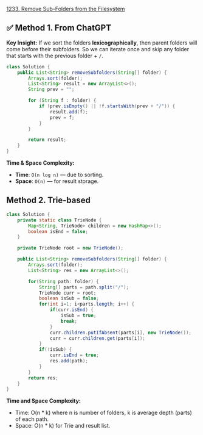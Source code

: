 [1233. Remove Sub-Folders from the Filesystem](https://leetcode.com/problems/remove-sub-folders-from-the-filesystem/description/)


## ✅ Method 1. From ChatGPT
**Key Insight:** If we sort the folders **lexicographically**, then parent folders will come before their subfolders. So we can iterate once and skip any folder that starts with the previous folder + `/`.

```java
class Solution {
    public List<String> removeSubfolders(String[] folder) {
        Arrays.sort(folder);
        List<String> result = new ArrayList<>();
        String prev = "";

        for (String f : folder) {
            if (prev.isEmpty() || !f.startsWith(prev + "/")) {
                result.add(f);
                prev = f;
            }
        }

        return result;
    }
}
```
**Time & Space Complexity:**
* **Time**: `O(n log n)` — due to sorting.
* **Space**: `O(n)` — for result storage.


## Method 2. Trie-based
```java
class Solution {
    private static class TrieNode {
        Map<String, TrieNode> children = new HashMap<>();
        boolean isEnd = false;
    }

    private TrieNode root = new TrieNode();

    public List<String> removeSubfolders(String[] folder) {
        Arrays.sort(folder);
        List<String> res = new ArrayList<>();

        for(String path: folder) {
            String[] parts = path.split("/");
            TrieNode curr = root;
            boolean isSub = false;
            for(int i=1; i<parts.length; i++) {
                if(curr.isEnd) {
                    isSub = true;
                    break;
                }
                curr.children.putIfAbsent(parts[i], new TrieNode());
                curr = curr.children.get(parts[i]);
            }
            if(!isSub) {
                curr.isEnd = true;
                res.add(path);
            }
        }
        return res;
    }
}
```
**Time and Space Complexity:**
* Time: O(n * k) where n is number of folders, k is average depth (parts) of each path.
* Space: O(n * k) for Trie and result list.